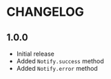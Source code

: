 # CHANGELOG

## 1.0.0

* Initial release
* Added `Notify.success` method
* Added `Notify.error` method
